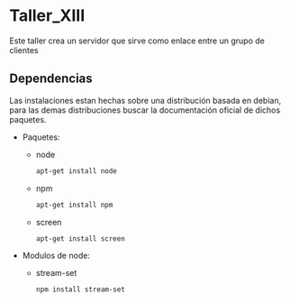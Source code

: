 # Taller_XIII

Este taller crea un servidor que sirve como enlace entre un grupo de clientes

## Dependencias

Las instalaciones estan hechas sobre una distribución basada en debian, para las demas distribuciones buscar la documentación oficial de dichos paquetes.

* Paquetes:
    * node
        ```bash
        apt-get install node
        ```
    * npm
        ```bash
        apt-get install npm
        ```
    * screen
        ```bash
        apt-get install screen
        ```

* Modulos de node:
    * stream-set
        ```bash
        npm install stream-set
        ```
